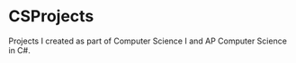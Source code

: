 CSProjects
==========

Projects I created as part of Computer Science I and AP Computer Science in C#.

